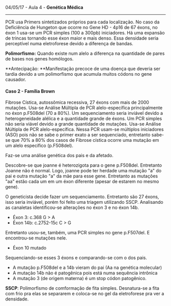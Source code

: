 04/05/17 - Aula 4 - **Genética Médica**

---

PCR usa Primers sintetizados próprios para cada localização. No caso da Deficiência de Hungeton que ocorre no Gene HD - 4p16 de 67 éxons, no éxon 1 usa-se um PCR simples \(100 a 300pb\) iniciadores. Há uma expansão de trincas tornando esse éxon maior e mais denso. Essa densidade seria perceptível numa eletroforese devido a diferença de bandas.

**Polimorfismo:** Quando existe num alelo a diferença  na quantidade de pares de bases nos genes homólogos.

**Antecipação: **Manifestação precoce de uma doença que deveria ser tardia devido a um polimorfismo que acumula muitos códons no gene causador.

#### Caso 2 - Família Brown

Fibrose Cística, autossômica recessiva, 27 éxons com mais de 2000 mutações. Usa-se Análise Múltipla de PCR alelo-específica principalmente no éxon p.F508del \(70 a 80%\). Um sequenciamento seria inviável devido a heterogeneidade alélica e a quantidade grande de éxons. Um PCR simples não seria viável devido a grande quantidade de mutações. Usa-se Análise Múltipla de PCR alelo-específica. Nessa PCR usam-se múltiplos iniciadores \(ASO\) pois não se sabe o primer exato a ser sequenciado, entretanto sabe-se que 70% a 80% dos casos de Fibrose cística ocorre uma mutação em um alelo específico \(p.F508del\).

Faz-se uma análise genética dos pais e da afetado.

Descobre-se que joanne é heterozigota para o gene p.F508del. Entretanto Joanne não é normal. Logo, joanne pode ter herdade uma mutação "a" do pai e outra mutação "a" da mãe para esse gene. Entretanto as mutações "aa" estão cada um em um éxon diferente \(apesar de estarem no mesmo gene\).

O geneticista decide fazer um sequenciamento. Entretanto são 27 éxons, isso seria inviável, porém foi feito uma triagem utilizando SSCP. Analisando as canaletas identificou-se alterações no éxon 3 e no éxon 14b.

* Éxon 3:      c.368 G &gt; A
* Éxon 14b:  c.2752-15c C &gt; G

Entretanto usou-se, também, uma PCR simples no gene p.F507del. E encontrou-se mutações nele.

* Éxon 10 mutado

Sequenciando-se esses 3 éxons e comparando-se com o dos pais.

* A mutação p.F508del e a 14b vieram do pai \(Aa na genética molecular\)
* A mutação 14b não é patogênica pois está numa sequência intrônica
* A mutação 3 \(de origem materna\) é um stop códon patogênico.

**SSCP**: Polimorfismo de comformação de fita simples. Desnatura-se a fita com frio pra elas se separarem e coloca-se no gel da eletroforese pra ver a densidade.





